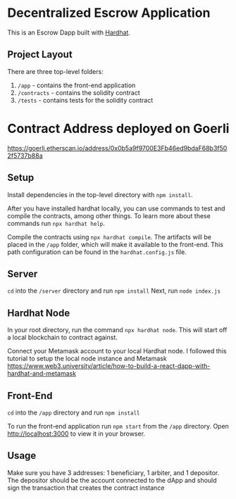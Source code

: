# Decentralized Escrow Application

This is an Escrow Dapp built with [Hardhat](https://hardhat.org/).

## Project Layout

There are three top-level folders:

1. `/app` - contains the front-end application
2. `/contracts` - contains the solidity contract
3. `/tests` - contains tests for the solidity contract

# Contract Address deployed on Goerli
https://goerli.etherscan.io/address/0x0b5a9f9700E3Fb46ed9bdaF68b3f502f5737b88a

## Setup

Install dependencies in the top-level directory with `npm install`.

After you have installed hardhat locally, you can use commands to test and compile the contracts, among other things. To learn more about these commands run `npx hardhat help`.

Compile the contracts using `npx hardhat compile`. The artifacts will be placed in the `/app` folder, which will make it available to the front-end. This path configuration can be found in the `hardhat.config.js` file.

## Server

`cd` into the `/server` directory and run `npm install`
Next, run `node index.js`


## Hardhat Node

In your root directory, run the command `npx hardhat node`. This will start off a local blockchain to contract against. 

Connect your Metamask account to your local Hardhat node. I followed this tutorial to setup the local node instance and Metamask 
https://www.web3.university/article/how-to-build-a-react-dapp-with-hardhat-and-metamask


## Front-End

`cd` into the `/app` directory and run `npm install`

To run the front-end application run `npm start` from the `/app` directory. Open [http://localhost:3000](http://localhost:3000) to view it in your browser.

## Usage
Make sure you have 3 addresses: 1 beneficiary, 1 arbiter, and 1 depositor. The depositor should be the account connected to the dApp and should sign the transaction that creates the contract instance

